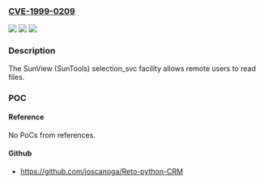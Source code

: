 ### [CVE-1999-0209](https://cve.mitre.org/cgi-bin/cvename.cgi?name=CVE-1999-0209)
![](https://img.shields.io/static/v1?label=Product&message=n%2Fa&color=blue)
![](https://img.shields.io/static/v1?label=Version&message=n%2Fa&color=blue)
![](https://img.shields.io/static/v1?label=Vulnerability&message=n%2Fa&color=brighgreen)

### Description

The SunView (SunTools) selection_svc facility allows remote users to read files.

### POC

#### Reference
No PoCs from references.

#### Github
- https://github.com/joscanoga/Reto-python-CRM

